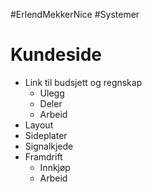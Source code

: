 #ErlendMekkerNice #Systemer 
# Kundeside

- Link til budsjett og regnskap
	- Ulegg
	- Deler
	- Arbeid
- Layout
- Sideplater
- Signalkjede
- Framdrift
	- Innkjøp
	- Arbeid